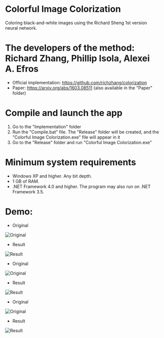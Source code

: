 # Colorful Image Colorization
Coloring black-and-white images using the Richard Sheng 1st version neural network.

# The developers of the method: Richard Zhang, Phillip Isola, Alexei A. Efros
* Official implementation: https://github.com/richzhang/colorization
* Paper: https://arxiv.org/abs/1603.08511 (also available in the "Paper" folder)

# Compile and launch the app
1. Go to the "Implementation" folder
2. Run the "Compile.bat" file. The "Release" folder will be created, and the "Colorful Image Colorization.exe" file will appear in it
3. Go to the "Release" folder and run "Colorful Image Colorization.exe"

# Minimum system requirements
* Windows XP and higher. Any bit depth.
* 1 GB of RAM.
* .NET Framework 4.0 and higher. The program may also run on .NET Framework 3.5.

# Demo:

* Original

![Original](https://github.com/ColorfulSoft/StyleTransfer-Colorization-SuperResolution/blob/master/Colorization/2016.%20Colorful%20Image%20Colorization/Examples/1.jpg)

* Result

![Result](https://github.com/ColorfulSoft/StyleTransfer-Colorization-SuperResolution/blob/master/Colorization/2016.%20Colorful%20Image%20Colorization/Examples/Result_1.jpg)

* Original

![Original](https://github.com/ColorfulSoft/StyleTransfer-Colorization-SuperResolution/blob/master/Colorization/2016.%20Colorful%20Image%20Colorization/Examples/2.jpg)

* Result

![Result](https://github.com/ColorfulSoft/StyleTransfer-Colorization-SuperResolution/blob/master/Colorization/2016.%20Colorful%20Image%20Colorization/Examples/Result_2.jpg)

* Original

![Original](https://github.com/ColorfulSoft/StyleTransfer-Colorization-SuperResolution/blob/master/Colorization/2016.%20Colorful%20Image%20Colorization/Examples/3.jpg)

* Result

![Result](https://github.com/ColorfulSoft/StyleTransfer-Colorization-SuperResolution/blob/master/Colorization/2016.%20Colorful%20Image%20Colorization/Examples/Result_3.jpg)
